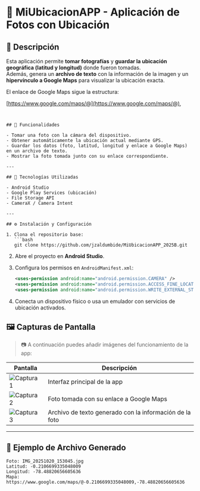 


# 📸 MiUbicacionAPP - Aplicación de Fotos con Ubicación

## 📝 Descripción

Esta aplicación permite **tomar fotografías** y **guardar la ubicación geográfica (latitud y longitud)** donde fueron tomadas.  
Además, genera un **archivo de texto** con la información de la imagen y un **hipervínculo a Google Maps** para visualizar la ubicación exacta.

El enlace de Google Maps sigue la estructura:

[https://www.google.com/maps/@](https://www.google.com/maps/@)<LATITUD>,<LONGITUD>

````


## 🚀 Funcionalidades

- Tomar una foto con la cámara del dispositivo.
- Obtener automáticamente la ubicación actual mediante GPS.
- Guardar los datos (foto, latitud, longitud y enlace a Google Maps) en un archivo de texto.
- Mostrar la foto tomada junto con su enlace correspondiente.

---

## 🧰 Tecnologías Utilizadas

- Android Studio
- Google Play Services (ubicación)
- File Storage API
- CameraX / Camera Intent

---

## ⚙️ Instalación y Configuración

1. Clona el repositorio base:
   ```bash
   git clone https://github.com/jzaldumbide/MiUbicacionAPP_2025B.git
````

2. Abre el proyecto en **Android Studio**.

3. Configura los permisos en `AndroidManifest.xml`:

   ```xml
   <uses-permission android:name="android.permission.CAMERA" />
   <uses-permission android:name="android.permission.ACCESS_FINE_LOCATION" />
   <uses-permission android:name="android.permission.WRITE_EXTERNAL_STORAGE" />
   ```

4. Conecta un dispositivo físico o usa un emulador con servicios de ubicación activados.


## 🖼️ Capturas de Pantalla

> 📷 A continuación puedes añadir imágenes del funcionamiento de la app:

| Pantalla                             | Descripción                                             |
| ------------------------------------ | ------------------------------------------------------- |
| ![Captura 1](<img width="1261" height="251" alt="image" src="https://github.com/user-attachments/assets/c36120db-06df-45df-9bba-29512effda06" />) | Interfaz principal de la app                            |
| ![Captura 2](ruta/a/tu/captura2.png) | Foto tomada con su enlace a Google Maps                 |
| ![Captura 3](ruta/a/tu/captura3.png) | Archivo de texto generado con la información de la foto |

---

## 📂 Ejemplo de Archivo Generado

```
Foto: IMG_20251020_153045.jpg
Latitud: -0.2106699335048009
Longitud: -78.48820656605636
Mapa: https://www.google.com/maps/@-0.2106699335048009,-78.48820656605636
```


